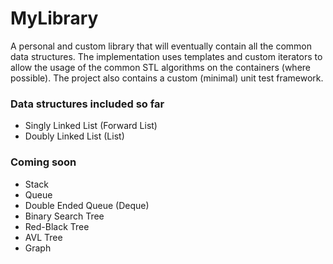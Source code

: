 # MyLibrary
A personal and custom library that will eventually contain all the common data structures. The implementation uses templates and custom iterators to allow the usage of the common STL algorithms on the containers (where possible). The project also contains a custom (minimal) unit test framework.

### Data structures included so far

- Singly Linked List (Forward List)
- Doubly Linked List (List)

### Coming soon

- Stack
- Queue
- Double Ended Queue (Deque)
- Binary Search Tree
- Red-Black Tree
- AVL Tree
- Graph
